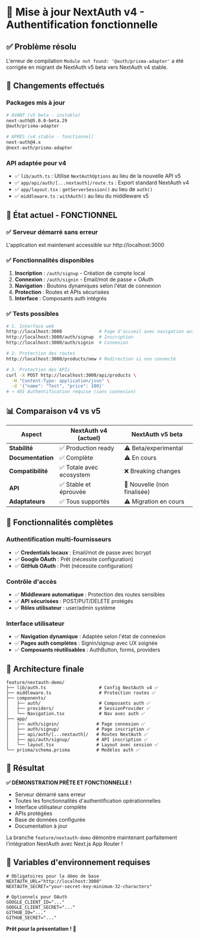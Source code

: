 # 🔄 Mise à jour NextAuth v4 - Authentification fonctionnelle

## ✅ Problème résolu

L'erreur de compilation `Module not found: '@auth/prisma-adapter'` a été corrigée en migrant de NextAuth v5 beta vers NextAuth v4 stable.

## 🔧 Changements effectués

### Packages mis à jour
```bash
# AVANT (v5 beta - instable)
next-auth@5.0.0-beta.29
@auth/prisma-adapter

# APRÈS (v4 stable - fonctionnel)
next-auth@4.x
@next-auth/prisma-adapter
```

### API adaptée pour v4
- ✅ `lib/auth.ts` : Utilise `NextAuthOptions` au lieu de la nouvelle API v5
- ✅ `app/api/auth/[...nextauth]/route.ts` : Export standard NextAuth v4
- ✅ `app/layout.tsx` : `getServerSession()` au lieu de `auth()`
- ✅ `middleware.ts` : `withAuth()` au lieu du middleware v5

## 🚀 État actuel - FONCTIONNEL

### ✅ Serveur démarré sans erreur
L'application est maintenant accessible sur http://localhost:3000

### ✅ Fonctionnalités disponibles
1. **Inscription** : `/auth/signup` - Création de compte local
2. **Connexion** : `/auth/signin` - Email/mot de passe + OAuth
3. **Navigation** : Boutons dynamiques selon l'état de connexion
4. **Protection** : Routes et APIs sécurisées
5. **Interface** : Composants auth intégrés

### ✅ Tests possibles
```bash
# 1. Interface web
http://localhost:3000              # Page d'accueil avec navigation auth
http://localhost:3000/auth/signup  # Inscription
http://localhost:3000/auth/signin  # Connexion

# 2. Protection des routes
http://localhost:3000/products/new # Redirection si non connecté

# 3. Protection des APIs
curl -X POST http://localhost:3000/api/products \
  -H "Content-Type: application/json" \
  -d '{"name": "Test", "price": 100}'
# → 401 Authentification requise (sans connexion)
```

## 📊 Comparaison v4 vs v5

| Aspect | NextAuth v4 (actuel) | NextAuth v5 beta |
|--------|---------------------|------------------|
| **Stabilité** | ✅ Production ready | ⚠️ Beta/experimental |
| **Documentation** | ✅ Complète | ⚠️ En cours |
| **Compatibilité** | ✅ Totale avec ecosystem | ❌ Breaking changes |
| **API** | ✅ Stable et éprouvée | 🔄 Nouvelle (non finalisée) |
| **Adaptateurs** | ✅ Tous supportés | ⚠️ Migration en cours |

## 🎯 Fonctionnalités complètes

### Authentification multi-fournisseurs
- ✅ **Credentials locaux** : Email/mot de passe avec bcrypt
- ✅ **Google OAuth** : Prêt (nécessite configuration)
- ✅ **GitHub OAuth** : Prêt (nécessite configuration)

### Contrôle d'accès
- ✅ **Middleware automatique** : Protection des routes sensibles
- ✅ **API sécurisées** : POST/PUT/DELETE protégés
- ✅ **Rôles utilisateur** : user/admin système

### Interface utilisateur
- ✅ **Navigation dynamique** : Adaptée selon l'état de connexion
- ✅ **Pages auth complètes** : Signin/signup avec UX soignée
- ✅ **Composants réutilisables** : AuthButton, forms, providers

## 📁 Architecture finale

```
feature/nextauth-demo/
├── lib/auth.ts                    # Config NextAuth v4 ✅
├── middleware.ts                  # Protection routes ✅
├── components/
│   ├── auth/                      # Composants auth ✅
│   ├── providers/                 # SessionProvider ✅
│   └── Navigation.tsx             # Nav avec auth ✅
├── app/
│   ├── auth/signin/              # Page connexion ✅
│   ├── auth/signup/              # Page inscription ✅
│   ├── api/auth/[...nextauth]/   # Routes NextAuth ✅
│   ├── api/auth/signup/          # API inscription ✅
│   └── layout.tsx                # Layout avec session ✅
└── prisma/schema.prisma          # Modèles auth ✅
```

## 🎉 Résultat

**✅ DÉMONSTRATION PRÊTE ET FONCTIONNELLE !**

- Serveur démarré sans erreur
- Toutes les fonctionnalités d'authentification opérationnelles  
- Interface utilisateur complète
- APIs protégées
- Base de données configurée
- Documentation à jour

La branche `feature/nextauth-demo` démontre maintenant parfaitement l'intégration NextAuth avec Next.js App Router !

## 🔗 Variables d'environnement requises

```env
# Obligatoires pour la démo de base
NEXTAUTH_URL="http://localhost:3000"
NEXTAUTH_SECRET="your-secret-key-minimum-32-characters"

# Optionnels pour OAuth
GOOGLE_CLIENT_ID="..."
GOOGLE_CLIENT_SECRET="..."
GITHUB_ID="..."
GITHUB_SECRET="..."
```

**Prêt pour la présentation ! 🚀**
